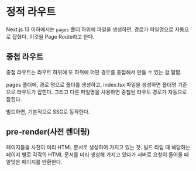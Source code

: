 # 정적 라우트

Next.js 13 이하에서는 `pages` 폴더 하위에 파일을 생성하면, 경로가 파일명으로 자동으로 잡혔다. 이것을 Page Route라고 한다.

## 중첩 라우트

중첩 라우트는 라우트 하위에 또 하위에 어떤 경로를 중첩해서 만들 수 있는 걸 말함.

pages 폴더에, 경로 명으로 폴더를 생성하고, index.tsx 파일을 생성하면 폴더명 기준으로 라우트가 잡힌다. 그리고 다른 파일명을 사용하면 중첩된 라우트 경로가 자동으로 잡힌다.

빌드하면, 기본적으로 SSG로 동작한다.

## pre-render(사전 렌더링)

페이지들을 사전이 미리 HTML 문서로 생성하여 가지고 있는 것. 빌드 타임 때 해당하는 페이지 별로 각각의 HTML 문서를 미리 생성해 가지고 있다가 서버로 요청이 들어올 때 알맞은 페이지를 반환한다.
